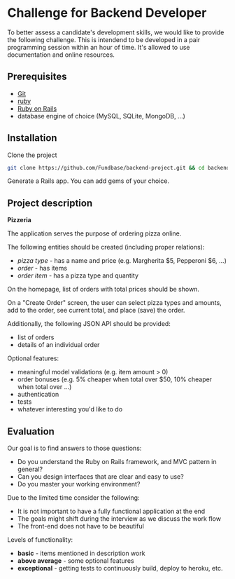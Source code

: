 Challenge for Backend Developer
===============================

To better assess a candidate's development skills, we would like to provide the following challenge. This is intendend to be developed in a pair programming session within an hour of time.
It's allowed to use documentation and online resources.

Prerequisites
-------------

* [Git](http://git-scm.com/)
* [ruby](https://www.ruby-lang.org)
* [Ruby on Rails](http://rubyonrails.org/)
* database engine of choice (MySQL, SQLite, MongoDB, ...)

Installation
------------

Clone the project

```bash
git clone https://github.com/Fundbase/backend-project.git && cd backend-project/
```

Generate a Rails app.
You can add gems of your choice.

Project description
-------------------

**Pizzeria**

The application serves the purpose of ordering pizza online.

The following entities should be created (including proper relations):

* *pizza type* - has a name and price (e.g. Margherita $5, Pepperoni $6, ...)
* *order* - has items
* *order item* - has a pizza type and quantity

On the homepage, list of orders with total prices should be shown.

On a "Create Order" screen, the user can select pizza types and amounts, add to the order, see current total, and place (save) the order.

Additionally, the following JSON API should be provided:

* list of orders
* details of an individual order

Optional features:

* meaningful model validations (e.g. item amount > 0)
* order bonuses (e.g. 5% cheaper when total over $50, 10% cheaper when total over ...)
* authentication
* tests
* whatever interesting you'd like to do

Evaluation
----------

Our goal is to find answers to those questions:

* Do you understand the Ruby on Rails framework, and MVC pattern in general?
* Can you design interfaces that are clear and easy to use?
* Do you master your working environment?

Due to the limited time consider the following:

* It is not important to have a fully functional application at the end
* The goals might shift during the interview as we discuss the work flow
* The front-end does not have to be beautiful

Levels of functionality:

* **basic** - items mentioned in description work
* **above average** - some optional features
* **exceptional** - getting tests to continuously build, deploy to heroku, etc.
